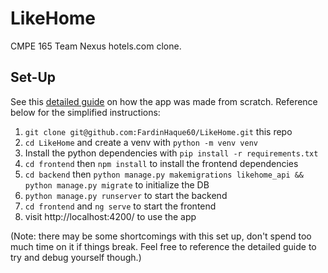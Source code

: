 # LikeHome
CMPE 165 Team Nexus hotels.com clone. 

## Set-Up
See this [detailed guide](https://docs.google.com/document/d/1slV_IaDIUy8Cx1ohTbfUQ5w1YkLrxQFsPOAyUyFd03s/edit?usp=sharing) on how the app was made from scratch.
Reference below for the simplified instructions:

1.  `git clone git@github.com:FardinHaque60/LikeHome.git` this repo
2.  `cd LikeHome` and create a venv with `python -m venv venv`
3.  Install the python dependencies with `pip install -r requirements.txt`
4.  `cd frontend` then `npm install` to install the frontend dependencies
5.  `cd backend` then `python manage.py makemigrations likehome_api && python manage.py migrate` to initialize the DB
6.  `python manage.py runserver` to start the backend
7.  `cd frontend` and `ng serve` to start the frontend
8.  visit http://localhost:4200/ to use the app

(Note: there may be some shortcomings with this set up, don't spend too much time on it if things break. Feel free to reference the detailed guide to try and debug yourself though.)
